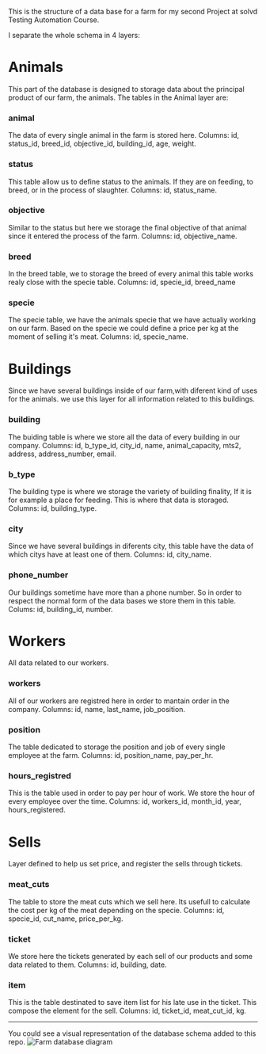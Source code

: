 This is the structure of a data base for a farm for my second Project at solvd Testing Automation Course.


I separate the whole schema in 4 layers: 

# Animals
This part of the database is designed to storage data about the principal product of our farm, the animals.
The tables in the Animal layer are:
### animal
The data of every single animal in the farm is stored here.
Columns: id, status_id, breed_id, objective_id, building_id, age, weight.
### status
This table allow us to define status to the animals. If they are on feeding, to breed, or in the process of slaughter.
Columns: id, status_name.
### objective
Similar to the status but here we storage the final objective of that animal since it entered the process of the farm.
Columns: id, objective_name.
### breed
In the breed table, we to storage the breed of every animal this table works realy close with the specie table.
Columns: id, specie_id, breed_name
### specie
The specie table, we have the animals specie that we have actualiy working on our farm. Based on the specie we could define a price per kg at the moment of selling it's meat.
Columns: id, specie_name.
# Buildings
Since we have several buildings inside of our farm,with diferent kind of uses for the animals. we use this layer for all information related to this buildings.
### building
The buiding table is where we store all the data of every building in our company.
Columns: id, b_type_id, city_id, name, animal_capacity, mts2, address, address_number, email.
### b_type
The building type is where we storage the variety of building finality, If it is for example a place for feeding. This is where that data is storaged.
Columns: id, building_type.
### city
Since we have several buildings in diferents city, this table have the data of which citys have at least one of them.
Columns: id, city_name.
### phone_number
Our buildings sometime have more than a phone number. So in order to respect the normal form of the data bases we store them in this table.
Colums: id, building_id, number.
# Workers
All data related to our workers.
### workers
All of our workers are registred here in order to mantain order in the company.
Columns: id, name, last_name, job_position.
### position
The table dedicated to storage the position and job of every single employee at the farm.
Columns: id, position_name, pay_per_hr.
### hours_registred
This is the table used in order to pay per hour of work. We store the hour of every employee over the time.
Columns: id, workers_id, month_id, year, hours_registered.
# Sells
Layer defined to help us set price, and register the sells through tickets.
### meat_cuts
The table to store the meat cuts which we sell here. Its usefull to calculate the cost per kg of the meat depending on the specie.
Columns: id, specie_id, cut_name, price_per_kg.
### ticket
We store here the tickets generated by each sell of our products and some data related to them.
Columns: id, building, date.
### item
This is the table destinated to save item list for his late use in the ticket. This compose the element for the sell.
Columns: id, ticket_id, meat_cut_id, kg.


____

You could see a visual representation of the database schema added to this repo.
![Farm database diagram](https://user-images.githubusercontent.com/97935372/166840135-2203e9dd-9314-4824-bb1e-9da3566cc744.png)
